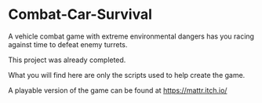 # Combat-Car-Survival
A vehicle combat game with extreme environmental dangers has you racing against time to defeat enemy turrets.

This project was already completed.

What you will find here are only the scripts used to help create the game.

A playable version of the game can be found at https://mattr.itch.io/


